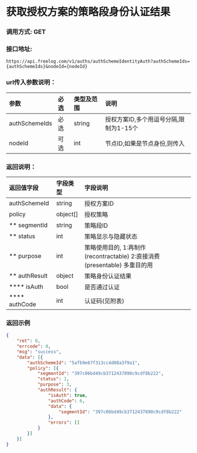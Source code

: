 # 获取授权方案的策略段身份认证结果

### 调用方式: GET

### 接口地址:

```
https://api.freelog.com/v1/auths/authSchemeIdentityAuth?authSchemeIds={authSchemeIds}&nodeId={nodeId}
```

### url传入参数说明：

| 参数 | 必选 | 类型及范围 | 说明 |
| :--- | :--- | :--- | :--- |
|authSchemeIds|必选|string|授权方案ID,多个用逗号分隔,限制为1-15个|
|nodeId|可选|int|节点ID,如果是节点身份,则传入|

### 返回说明：

| 返回值字段 | 字段类型 | 字段说明 |
| :--- | :--- | :--- |
| authSchemeId | string | 授权方案ID |
| policy | object[] | 授权策略 |
| ** segmentId | string | 策略段ID |
| ** status | int | 策略显示与隐藏状态 |
| ** purpose | int | 策略使用目的, 1:再制作(recontractable) 2:直接消费(presentable) 多重目的用|运算 |
| ** authResult | object | 策略身份认证结果 |
| **** isAuth | bool | 是否通过认证 |
| **** authCode | int | 认证码(见附表) |

### 返回示例

```json
{
	"ret": 0,
	"errcode": 0,
	"msg": "success",
	"data": [{
		"authSchemeId": "5afb9e67f313cc4d88a3f9a1",
		"policy": [{
			"segmentId": "397c06bd49cb3712437890c9cdf8b222",
			"status": 1,
			"purpose": 3,
			"authResult": {
				"isAuth": true,
				"authCode": 6,
				"data": {
					"segmentId": "397c06bd49cb3712437890c9cdf8b222"
				},
				"errors": []
			}
		}]
	}]
}
```
